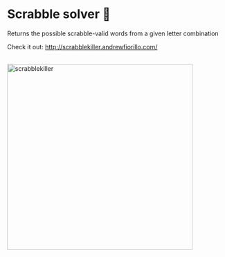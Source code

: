 # Scrabble solver 😬

Returns the possible scrabble-valid words from a given letter combination

Check it out: http://scrabblekiller.andrewfiorillo.com/
<br><br>

<img width="428" alt="scrabblekiller" src="https://user-images.githubusercontent.com/1034575/235374669-91e3145b-d3dd-4e2f-aaec-713fd684fdfb.png">

